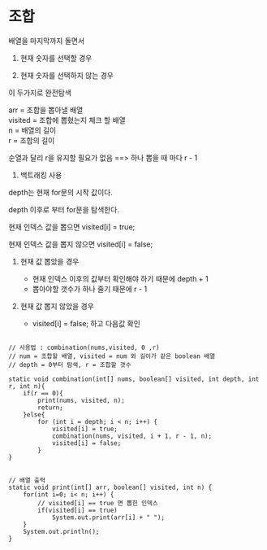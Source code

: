 # 조합

배열을 마지막까지 돌면서

1) 현재 숫자를 선택할 경우

1) 현재 숫자를 선택하지 않는 경우

이 두가지로 완전탐색

arr = 조합을 뽑아낼 배열 </br>
visited = 조합에 뽑혔는지 체크 할 배열 </br>
n = 배열의 길이 </br>
r = 조합의 길이 </br>

순열과 달리 r을 유지할 필요가 없음 ==> 하나 뽑을 때 마다 r - 1

1. 백트래킹 사용

depth는 현재 for문의 시작 값이다.

depth 이후로 부터 for문을 탐색한다.

현재 인덱스 값을 뽑으면 visited[i] = true;

현재 인덱스 값을 뽑지 않으면 visited[i] = false;

1) 현재 값 뽑았을 경우
    -  현재 인덱스 이후의 값부터 확인해야 하기 때문에 depth + 1
    -  뽑아야할 갯수가 하나 줄기 때문에 r - 1

2) 현재 값 뽑지 않았을 경우
    - visited[i] = false; 하고 다음값 확인

<pre><code>
// 사용법 : combination(nums,visited, 0 ,r)
// num = 조합할 배열, visited = num 와 길이가 같은 boolean 배열
// depth = 0부터 탐색, r = 조합할 갯수

static void combination(int[] nums, boolean[] visited, int depth, int r, int n){
    if(r == 0){
        print(nums, visited, n);
        return;
    }else{
        for (int i = depth; i < n; i++) {
            visited[i] = true;
            combination(nums, visited, i + 1, r - 1, n);
            visited[i] = false;
        }
}


// 배열 출력
static void print(int[] arr, boolean[] visited, int n) {
    for(int i=0; i< n; i++) {
        // visited[i] == true 면 뽑힌 인덱스
        if(visited[i] == true)
            System.out.print(arr[i] + " ");
    }
    System.out.println();
}
</code></pre>

